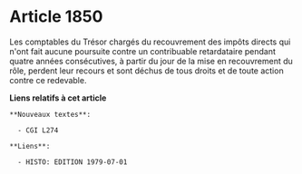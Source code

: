 # Article 1850

Les comptables du Trésor chargés du recouvrement des impôts directs qui n'ont fait aucune poursuite contre un contribuable
retardataire pendant quatre années consécutives, à partir du jour de la mise en recouvrement du rôle, perdent leur recours et
sont déchus de tous droits et de toute action contre ce redevable.

**Liens relatifs à cet article**

	**Nouveaux textes**:

	  - CGI L274

	**Liens**:

	  - HISTO: EDITION 1979-07-01
